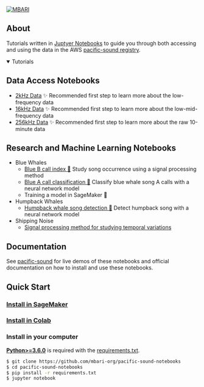 [![MBARI](https://www.mbari.org/wp-content/uploads/2014/11/logo-mbari-3b.png)](http://www.mbari.org)
 
## <div align="left">About</div>

Tutorials written in [Juptyer Notebooks](https://jupyter.org) to guide you through both accessing and 
using the data in the AWS [pacific-sound registry](https://registry.opendata.aws/pacific-sound).
 
<details open>
<summary>Tutorials</summary>
 
## Data Access Notebooks
 
* [2kHz Data](https://github.com/mbari-org/pacific-sound-notebooks/blob/master/data/PacificSound2kHz.ipynb) ✨ Recommended first step to learn more about the low-frequency data
* [16kHz Data](https://github.com/mbari-org/pacific-sound-notebooks/blob/master/data/PacificSound16kHz.ipynb) ✨ Recommended first step to learn more about the low-mid-frequency data
* [256kHz Data](https://github.com/mbari-org/pacific-sound-notebooks/blob/master/data/PacificSound256kHz.ipynb) ✨ Recommended first step to learn more about the raw 10-minute data

## Research and Machine Learning Notebooks
 
  * Blue Whales
      * [Blue B call index 🐳](https://github.com/mbari-org/pacific-sound-notebooks/blob/master/bluewhales/classify/blueB/PacificSoundBlueBCallIndex.ipynb) Study song occurrence using a signal processing method
      * [Blue A call classification 🐳](https://github.com/mbari-org/pacific-sound-notebooks/blob/master/bluewhales/classify/blueA/PacificSoundClassifyBlueA.ipynb) Classify blue whale song A calls with a neural network model
      * Training a model in SageMaker  🚧
  * Humpback Whales
      * [Humpback whale song detection 🐳](https://github.com/mbari-org/pacific-sound-notebooks/blob/master/humpbackwhales/detect/PacificSoundDetectHumpbackSong.ipynb) Detect humpback song with a neural network model
  * Shipping Noise
    - [Signal processing method for studying temporal variations](https://github.com/mbari-org/pacific-sound-notebooks/blob/master/shippingnoise/PacificSoundShippingNoiseAnalysis.ipynb)
 

</details>

## <div align="left">Documentation</div> 

See [pacific-sound](http://docs.mbari.org/pacific-sound) for live demos of these notebooks and official
documentation on how to install and use these notebooks.

## <div align="left">Quick Start </div>
 
### [Install in SageMaker](https://docs.mbari.org/pacific-sound/installation/SageMaker/)

### [Install in Colab](https://docs.mbari.org/pacific-sound/installation/SageMaker/)
 
### Install in your computer

[**Python>=3.6.0**](https://www.python.org/) is required with the 
[requirements.txt](https://github.com/mbari-org/pacific-sound-notebooks/blob/master/requirements.txt).
 
```bash
$ git clone https://github.com/mbari-org/pacific-sound-notebooks
$ cd pacific-sound-notebooks
$ pip install -r requirements.txt
$ jupyter notebook
``` 
</details>



